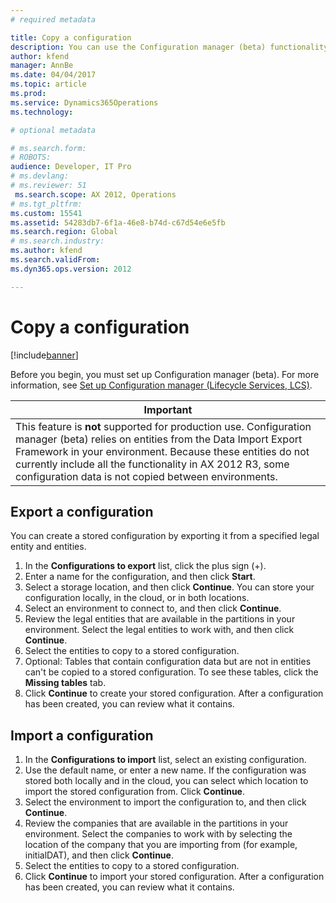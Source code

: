 ```yaml
---
# required metadata

title: Copy a configuration
description: You can use the Configuration manager (beta) functionality in Microsoft Dynamics Lifecycle Services to copy a configuration from one instance of Microsoft Dynamics AX 2012 R3 to another.
author: kfend
manager: AnnBe
ms.date: 04/04/2017
ms.topic: article
ms.prod: 
ms.service: Dynamics365Operations
ms.technology: 

# optional metadata

# ms.search.form: 
# ROBOTS: 
audience: Developer, IT Pro
# ms.devlang: 
# ms.reviewer: 51
 ms.search.scope: AX 2012, Operations
# ms.tgt_pltfrm: 
ms.custom: 15541
ms.assetid: 54283db7-6f1a-46e8-b74d-c67d54e6e5fb
ms.search.region: Global
# ms.search.industry: 
ms.author: kfend
ms.search.validFrom: 
ms.dyn365.ops.version: 2012

---
```


# Copy a configuration

[!include[banner](../includes/banner.md)]



Before you begin, you must set up Configuration manager (beta). For more information, see [Set up Configuration manager (Lifecycle Services, LCS)](set-up-configuration-manager-lcs.md).


| **Important**                                                                                                                                                                                                                                                                                                     |
|-------------------------------------------------------------------------------------------------------------------------------------------------------------------------------------------------------------------------------------------------------------------------------------------------------------------|
| This feature is **not** supported for production use. Configuration manager (beta) relies on entities from the Data Import Export Framework in your environment. Because these entities do not currently include all the functionality in AX 2012 R3, some configuration data is not copied between environments. |


## Export a configuration
You can create a stored configuration by exporting it from a specified legal entity and entities.
1.  In the **Configurations to export** list, click the plus sign (+).
2.  Enter a name for the configuration, and then click **Start**.
3.  Select a storage location, and then click **Continue**. You can store your configuration locally, in the cloud, or in both locations.
4.  Select an environment to connect to, and then click **Continue**.
5.  Review the legal entities that are available in the partitions in your environment. Select the legal entities to work with, and then click **Continue**.
6.  Select the entities to copy to a stored configuration.
7.  Optional: Tables that contain configuration data but are not in entities can't be copied to a stored configuration. To see these tables, click the **Missing tables** tab.
8.  Click **Continue** to create your stored configuration. After a configuration has been created, you can review what it contains.

## Import a configuration
1.  In the **Configurations to import** list, select an existing configuration.
2.  Use the default name, or enter a new name. If the configuration was stored both locally and in the cloud, you can select which location to import the stored configuration from. Click **Continue**.
3.  Select the environment to import the configuration to, and then click **Continue**.
4.  Review the companies that are available in the partitions in your environment. Select the companies to work with by selecting the location of the company that you are importing from (for example, initialDAT), and then click **Continue**.
5.  Select the entities to copy to a stored configuration.
6.  Click **Continue** to import your stored configuration. After a configuration has been created, you can review what it contains.






